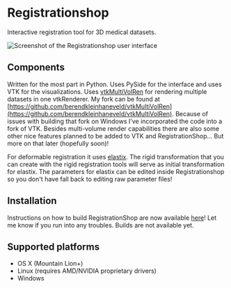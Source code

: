 # Registrationshop

Interactive registration tool for 3D medical datasets.

![Screenshot of the Registrationshop user interface](https://graphics.tudelft.nl/wp-content/uploads/2013/09/maininterfacelungs.png)

## Components
Written for the most part in Python. Uses PySide for the interface and uses VTK for the visualizations. Uses [vtkMultiVolRen](https://github.com/karlkrissian/vtkMultiVolRen) for rendering multiple datasets in one vtkRenderer. My fork can be found at [https://github.com/berendkleinhaneveld/vtkMultiVolRen](https://github.com/berendkleinhaneveld/vtkMultiVolRen). Because of issues with building that fork on Windows I've incorporated the code into a fork of VTK. Besides multi-volume render capabilities there are also some other nice features planned to be added to VTK and RegistrationShop... But more on that later (hopefully soon)! 

For deformable registration it uses [elastix](http://elastix.isi.uu.nl). The rigid transformation that you can create with the rigid registration tools will serve as initial transformation for elastix. The parameters for elastix can be edited inside Registrationshop so you don't have fall back to editing raw parameter files!

## Installation
Instructions on how to build RegistrationShop are now available [here](INSTRUCTIONS.md)! Let me know if you run into any troubles. Builds are not available yet.

## Supported platforms
* OS X (Mountain Lion+)
* Linux (requires AMD/NVIDIA proprietary drivers)
* Windows
